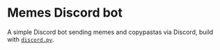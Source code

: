 # Memes Discord bot

A simple Discord bot sending memes and copypastas via Discord, build with [`discord.py`](https://github.com/Rapptz/discord.py).
